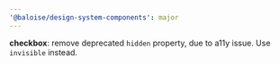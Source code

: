 ```yaml
---
'@baloise/design-system-components': major
---
```


**checkbox**: remove deprecated `hidden` property, due to a11y issue. Use `invisible` instead.
